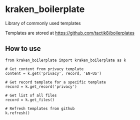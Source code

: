 
# kraken_boilerplate
Library of commonly used templates

Templates are stored at https://github.com/tactik8/boilerplates


## How to use

```
from kraken_boilerplate import kraken_boilerplate as k

# Get content from privacy template
content = k.get('privacy', record, 'EN-US')

# Get record template for a specific template
record = k.get_record('privacy')

# Get list of all files
record = k.get_files()

# Refresh templates from github
k.refresh()

```


    
    